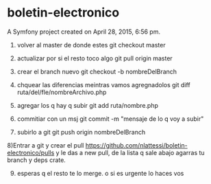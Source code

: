 boletin-electronico
===================

A Symfony project created on April 28, 2015, 6:56 pm.

1) volver al master de donde estes
git checkout master

2) actualizar por si el resto toco algo
git pull origin master

3) crear el branch nuevo
git checkout -b nombreDelBranch

4) chquear las diferencias meintras vamos agregnadolos
git diff ruta/del/fle/nombreArchivo.php

5) agregar los q hay q subir
git add ruta/nombre.php

6) commitiar con un msj
git commit -m "mensaje de lo q voy a subir"

7) subirlo a git
git push origin nombreDelBranch

8)Entrar a git y crear el pull 
https://github.com/nlattessi/boletin-electronico/pulls y le das a new pull, de la lista q sale abajo agarras tu branch y deps crate. 

9) esperas q el resto te lo merge. o si es urgente lo haces vos
